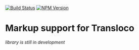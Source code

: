 [![Build Status](https://api.travis-ci.org/dscheerens/ngx-transloco-markup.svg?branch=master)](https://travis-ci.org/dscheerens/ngx-transloco-markup) [![NPM Version](https://img.shields.io/npm/v/ngx-transloco-markup.svg)](https://www.npmjs.com/package/ngx-transloco-markup)

# Markup support for Transloco

_library is still in development_

